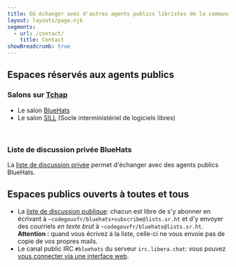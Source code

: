 ```yaml
---
title: Où échanger avec d'autres agents publics libristes de la communauté BlueHats ?
layout: layouts/page.njk
segments:
  - url: /contact/
    title: Contact
showBreadcrumb: true
---
```


## Espaces réservés aux agents publics

### Salons sur [Tchap](https://tchap.gouv.fr)

- Le salon [BlueHats](https://www.tchap.gouv.fr/#/room/#BlueHats21LW8XE:agent.dinum.tchap.gouv.fr)
- Le salon [SILL](https://www.tchap.gouv.fr/#/room/#SILLutRYrgV:agent.dinum.tchap.gouv.fr) (Socle interministériel de logiciels libres)

<br/>

### Liste de discussion privée BlueHats

La [liste de discussion privée](https://groupes.renater.fr/sympa/info/bluehats) permet d'échanger avec des agents publics BlueHats.

## Espaces publics ouverts à toutes et tous

- La [liste de discussion publique](https://lists.sr.ht/~codegouvfr/bluehats): chacun est libre de s'y abonner en écrivant à `~codegouvfr/bluehats+subscribe@lists.sr.ht` et d'y envoyer des courriels *en texte brut* à `~codegouvfr/bluehats@lists.sr.ht`. **Attention :** quand vous écrivez à la liste, celle-ci ne vous envoie pas de copie de vos propres mails.
- Le canal public IRC `#bluehats` du serveur `irc.libera.chat`: vous pouvez [vous connecter via une interface web](https://web.libera.chat/#bluehats).

